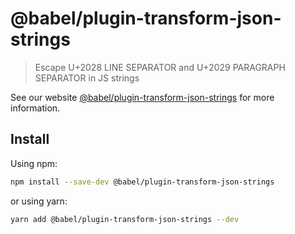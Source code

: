 # @babel/plugin-transform-json-strings

> Escape U+2028 LINE SEPARATOR and U+2029 PARAGRAPH SEPARATOR in JS strings

See our
website [@babel/plugin-transform-json-strings](https://babeljs.io/docs/babel-plugin-transform-json-strings)
for more information.

## Install

Using npm:

```sh
npm install --save-dev @babel/plugin-transform-json-strings
```

or using yarn:

```sh
yarn add @babel/plugin-transform-json-strings --dev
```
